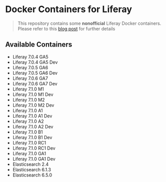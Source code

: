 # Docker Containers for Liferay
> This repository contains some **nonofficial** Liferay Docker containers. Please refer to this [blog post](https://web.liferay.com/it/web/glassofwhiskey/blog/-/blogs/liferay-and-docker-dockerised-liferay-workspace) for further details

## Available Containers
- Liferay 7.0.4 GA5
- Liferay 7.0.4 GA5 Dev
- Liferay 7.0.5 GA6
- Liferay 7.0.5 GA6 Dev
- Liferay 7.0.6 GA7
- Liferay 7.0.6 GA7 Dev
- Liferay 7.1.0 M1
- Liferay 7.1.0 M1 Dev
- Liferay 7.1.0 M2
- Liferay 7.1.0 M2 Dev
- Liferay 7.1.0 A1
- Liferay 7.1.0 A1 Dev
- Liferay 7.1.0 A2
- Liferay 7.1.0 A2 Dev
- Liferay 7.1.0 B1
- Liferay 7.1.0 B1 Dev
- Liferay 7.1.0 RC1
- Liferay 7.1.0 RC1 Dev
- Liferay 7.1.0 GA1
- Liferay 7.1.0 GA1 Dev
- Elasticsearch 2.4
- Elasticsearch 6.1.3
- Elasticsearch 6.5.0
